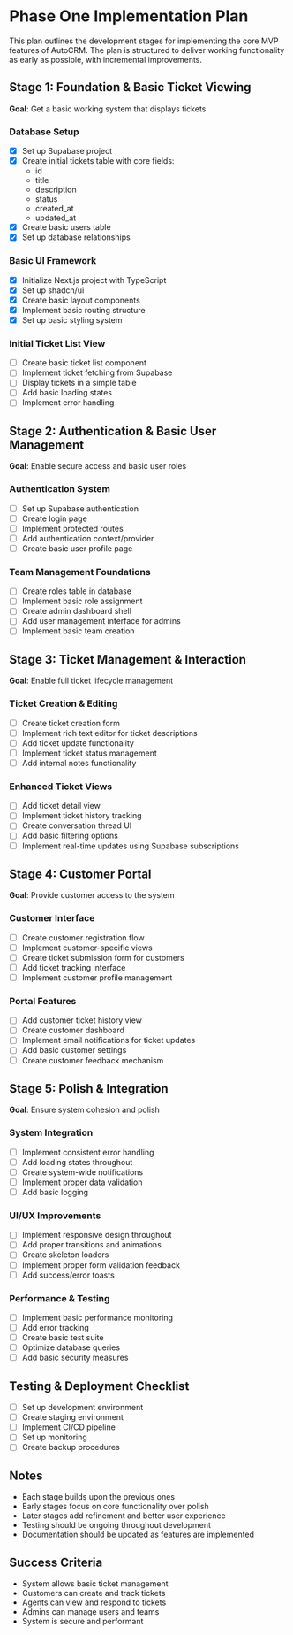 # Phase One Implementation Plan

This plan outlines the development stages for implementing the core MVP features of AutoCRM. The plan is structured to deliver working functionality as early as possible, with incremental improvements.

## Stage 1: Foundation & Basic Ticket Viewing
**Goal**: Get a basic working system that displays tickets

### Database Setup
- [x] Set up Supabase project
- [x] Create initial tickets table with core fields:
  - id
  - title
  - description
  - status
  - created_at
  - updated_at
- [x] Create basic users table
- [x] Set up database relationships

### Basic UI Framework
- [x] Initialize Next.js project with TypeScript
- [x] Set up shadcn/ui
- [x] Create basic layout components
- [x] Implement basic routing structure
- [x] Set up basic styling system

### Initial Ticket List View
- [ ] Create basic ticket list component
- [ ] Implement ticket fetching from Supabase
- [ ] Display tickets in a simple table
- [ ] Add basic loading states
- [ ] Implement error handling

## Stage 2: Authentication & Basic User Management
**Goal**: Enable secure access and basic user roles

### Authentication System
- [ ] Set up Supabase authentication
- [ ] Create login page
- [ ] Implement protected routes
- [ ] Add authentication context/provider
- [ ] Create basic user profile page

### Team Management Foundations
- [ ] Create roles table in database
- [ ] Implement basic role assignment
- [ ] Create admin dashboard shell
- [ ] Add user management interface for admins
- [ ] Implement basic team creation

## Stage 3: Ticket Management & Interaction
**Goal**: Enable full ticket lifecycle management

### Ticket Creation & Editing
- [ ] Create ticket creation form
- [ ] Implement rich text editor for ticket descriptions
- [ ] Add ticket update functionality
- [ ] Implement ticket status management
- [ ] Add internal notes functionality

### Enhanced Ticket Views
- [ ] Add ticket detail view
- [ ] Implement ticket history tracking
- [ ] Create conversation thread UI
- [ ] Add basic filtering options
- [ ] Implement real-time updates using Supabase subscriptions

## Stage 4: Customer Portal
**Goal**: Provide customer access to the system

### Customer Interface
- [ ] Create customer registration flow
- [ ] Implement customer-specific views
- [ ] Create ticket submission form for customers
- [ ] Add ticket tracking interface
- [ ] Implement customer profile management

### Portal Features
- [ ] Add customer ticket history view
- [ ] Create customer dashboard
- [ ] Implement email notifications for ticket updates
- [ ] Add basic customer settings
- [ ] Create customer feedback mechanism

## Stage 5: Polish & Integration
**Goal**: Ensure system cohesion and polish

### System Integration
- [ ] Implement consistent error handling
- [ ] Add loading states throughout
- [ ] Create system-wide notifications
- [ ] Implement proper data validation
- [ ] Add basic logging

### UI/UX Improvements
- [ ] Implement responsive design throughout
- [ ] Add proper transitions and animations
- [ ] Create skeleton loaders
- [ ] Implement proper form validation feedback
- [ ] Add success/error toasts

### Performance & Testing
- [ ] Implement basic performance monitoring
- [ ] Add error tracking
- [ ] Create basic test suite
- [ ] Optimize database queries
- [ ] Add basic security measures

## Testing & Deployment Checklist
- [ ] Set up development environment
- [ ] Create staging environment
- [ ] Implement CI/CD pipeline
- [ ] Set up monitoring
- [ ] Create backup procedures

## Notes
- Each stage builds upon the previous ones
- Early stages focus on core functionality over polish
- Later stages add refinement and better user experience
- Testing should be ongoing throughout development
- Documentation should be updated as features are implemented

## Success Criteria
- System allows basic ticket management
- Customers can create and track tickets
- Agents can view and respond to tickets
- Admins can manage users and teams
- System is secure and performant
